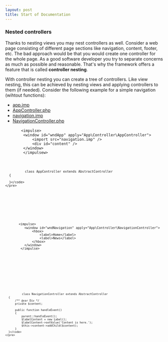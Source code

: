 ```yaml
---
layout: post
title: Start of Documentation
---
```


<a name="nesting"></a>

### Nested controllers
Thanks to nesting views you may nest controllers as well. Consider a web page consisting of different page sections like navigation, content, footer, etc. The bad approach would be that you would create one controller for the whole page. As a good software developer you try to separate concerns as much as possible and reasonable. That's why the framework offers a feature that is called <b>controller nesting</b>.

With controller nesting you can create a tree of controllers. Like view nesting, this can be achieved by nesting views and applying controllers to them (if needed). Consider the following example for a simple navigation (wihtout functions):

<ul class="nav nav-tabs" id="myTab" role="tablist">
  <li class="nav-item">
    <a class="nav-link active" id="home-tab" data-toggle="tab" href="#home" role="tab" aria-controls="home" aria-selected="true">app.imp</a>
  </li>
  <li class="nav-item">
    <a class="nav-link" id="profile-tab" data-toggle="tab" href="#profile" role="tab" aria-controls="profile" aria-selected="false">AppController.php</a>
  </li>
  <li class="nav-item">
    <a class="nav-link" id="contact-tab" data-toggle="tab" href="#contact" role="tab" aria-controls="contact" aria-selected="false">navigation.imp</a>
  </li>
    <li class="nav-item">
    <a class="nav-link" id="navController-tab" data-toggle="tab" href="#navController" role="tab" aria-controls="navController" aria-selected="false">NavigationController.php</a>
  </li>
</ul>
<div class="tab-content" id="myTabContent">
  <div class="tab-pane fade show active" id="home" role="tabpanel" aria-labelledby="home-tab">
    <pre class="line-numbers language-markup">
      <code class="language-markup">&lt;impulse&gt;
        &lt;window id="wndApp" apply="App\Controller\AppController"&gt;
            &lt;import src="navigation.imp" /&gt;
            &lt;div id="content" /&gt;
        &lt;/window&gt;
        &lt;/impulsew&gt;
      </code>
    </pre>
  </div>
  <div class="tab-pane fade" id="profile" role="tabpanel" aria-labelledby="profile-tab">
    <pre class="line-numbers language-php">
      <code class="language-php"><?php
      namespace App\Controller;
      use Impulse\Bundles\ImpulseBundle\Controller\AbstractController;

      class AppController extends AbstractController
      {

      }</code>
    </pre>  
  </div>
  <div class="tab-pane fade" id="contact" role="tabpanel" aria-labelledby="contact-tab">
    <pre class="line-numbers language-markup">
      <code class="language-markup">&lt;impulse&gt;
          &lt;window id="wndNavigation" apply="App\Controller\NavigationController"&gt;
              &lt;hbox&gt;
                  &lt;label&gt;Home&lt;/label&gt;
                  &lt;label&gt;News&lt;/label&gt;
              &lt;/hbox&gt;
          &lt;/window&gt;
        &lt;/impulse&gt;
      </code>
    </pre>
  </div>
  <div class="tab-pane fade" id="navController" role="tabpanel" aria-labelledby="navController-tab">
    <pre class="line-numbers language-php">
      <code class="language-php"><?php
      namespace App\Controller;
      use Impulse\ImpulseBundle\UI\Components\Div;
      use Impulse\Bundles\ImpulseBundle\Controller\AbstractController;

      class NavigationController extends AbstractController
      {
          /** @var Div */
          private $content;   

          public function handleEvent()
          {
              parent::handleEvent();
              $labelContent = new Label();
              $labelContent->setValue('Content is here.');
              $this->content->addChild($content);
          }
      }</code>
    </pre>
  </div>
</div>

